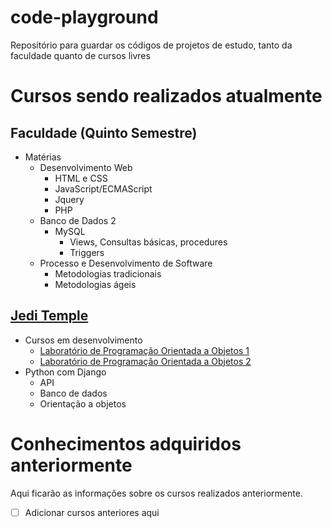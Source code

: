 # code-playground
Repositório para guardar os códigos de projetos de estudo, tanto da faculdade quanto de cursos livres

# Cursos sendo realizados atualmente

## Faculdade (Quinto Semestre)
- Matérias
    - Desenvolvimento Web
        - HTML e CSS
        - JavaScript/ECMAScript
        - Jquery
        - PHP
    - Banco de Dados 2
        - MySQL
            - Views, Consultas básicas, procedures
            - Triggers
    - Processo e Desenvolvimento de Software
        - Metodologias tradicionais
        - Metodologias ágeis

## [Jedi Temple](https://sites.google.com/view/jeditemple/)
- Cursos em desenvolvimento
    - [Laboratório de Programação Orientada a Objetos 1](https://www.coursera.org/learn/lab-poo-parte-1#modules)
    - [Laboratório de Programação Orientada a Objetos 2](https://www.coursera.org/learn/lab-poo-parte-2)
- Python com Django
    - API
    - Banco de dados
    - Orientação a objetos

# Conhecimentos adquiridos anteriormente
Aqui ficarão as informações sobre os cursos realizados anteriormente.

- [ ] Adicionar cursos anteriores aqui